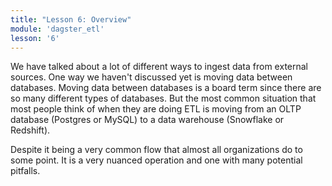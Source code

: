 ```yaml
---
title: "Lesson 6: Overview"
module: 'dagster_etl'
lesson: '6'
---
```


We have talked about a lot of different ways to ingest data from external sources. One way we haven't discussed yet is moving data between databases. Moving data between databases is a board term since there are so many different types of databases. But the most common situation that most people think of when they are doing ETL is moving from an OLTP database (Postgres or MySQL) to a data warehouse (Snowflake or Redshift).

Despite it being a very common flow that almost all organizations do to some point. It is a very nuanced operation and one with many potential pitfalls.